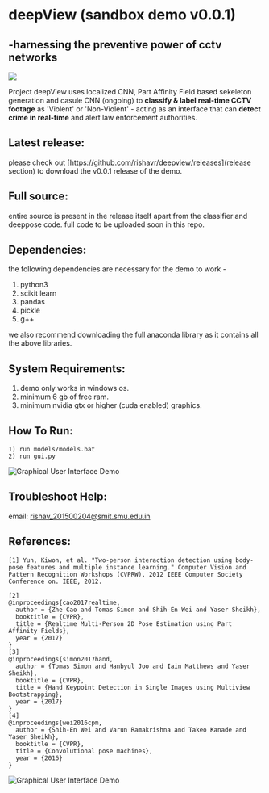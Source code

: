 # deepView (sandbox demo v0.0.1)
## -harnessing the preventive power of cctv networks 

![](https://raw.githubusercontent.com/RishavR/deepView/master/Images/project_Deep_View.png)


Project deepView uses localized CNN, Part Affinity Field based sekeleton generation and casule CNN (ongoing) to **classify & label real-time CCTV footage** as 'Violent' or 'Non-Violent' - acting as an interface that can **detect crime in real-time** and alert law enforcement authorities. 

## Latest release: 
please check out  [https://github.com/rishavr/deepview/releases](release section) to download the v0.0.1 release of the demo. 

## Full source: 
entire source is present in the release itself apart from the classifier and deeppose code. full code to be uploaded soon in this repo. 

## Dependencies: 

the following dependencies are necessary for the demo to work - 
1) python3 
2) scikit learn 
3) pandas 
4) pickle 
5) g++ 

we also recommend downloading the full anaconda library as it contains all the above libraries. 

## System Requirements: 

1) demo only works in windows os.
2) minimum 6 gb of free ram. 
3) minimum nvidia gtx or higher (cuda enabled) graphics. 


## How To Run: 
```
1) run models/models.bat 
2) run gui.py 
```
![Graphical User Interface Demo](https://raw.githubusercontent.com/RishavR/deepView/master/Images/rsz_1screenshot_from_2018-08-19_19-21-31.png)
## Troubleshoot Help: 
email: rishav_201500204@smit.smu.edu.in

## References: 
```
[1] Yun, Kiwon, et al. "Two-person interaction detection using body-pose features and multiple instance learning." Computer Vision and Pattern Recognition Workshops (CVPRW), 2012 IEEE Computer Society Conference on. IEEE, 2012.

[2]
@inproceedings{cao2017realtime,
  author = {Zhe Cao and Tomas Simon and Shih-En Wei and Yaser Sheikh},
  booktitle = {CVPR},
  title = {Realtime Multi-Person 2D Pose Estimation using Part Affinity Fields},
  year = {2017}
}
[3]
@inproceedings{simon2017hand,
  author = {Tomas Simon and Hanbyul Joo and Iain Matthews and Yaser Sheikh},
  booktitle = {CVPR},
  title = {Hand Keypoint Detection in Single Images using Multiview Bootstrapping},
  year = {2017}
}
[4]
@inproceedings{wei2016cpm,
  author = {Shih-En Wei and Varun Ramakrishna and Takeo Kanade and Yaser Sheikh},
  booktitle = {CVPR},
  title = {Convolutional pose machines},
  year = {2016}
}
```
![Graphical User Interface Demo](https://raw.githubusercontent.com/RishavR/deepView/master/Images/collage.jpg)
